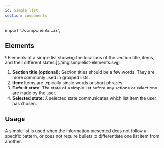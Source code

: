 ```yaml
---
id: Simple list
section: components
---
```


import '../components.css';

## Elements

<div class="ws-docs-content-img">
![Elements of a simple list showing the locations of the section title, items, and their different states.](./img/simplelist-elements.svg)
</div>

1. **Section title (optional):** Section titles should be a few words. They are more commonly used in grouped lists. 
2. **Item:** Items are typically single words or short phrases.
3. **Default state:** The state of a simple list before any actions or selections are made by the user.
4. **Selected state:** A selected state communicates which list item the user has chosen.

## Usage

A simple list is used when the information presented does not follow a specific pattern, or does not require bullets to differentiate one list item from another. 
